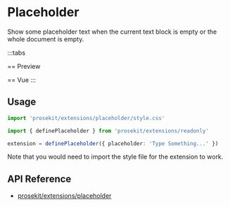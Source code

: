 # Placeholder

Show some placeholder text when the current text block is empty or the whole document is empty.

<script setup>	 
import { ExamplePlaygroundLazy } from '../../components/example-playground-lazy'	
import App from '../../components/vue-placeholder/editor.vue'	
</script>

:::tabs

== Preview

<ClientOnly><App/></ClientOnly>
== Vue
<ExamplePlaygroundLazy example="vue-placeholder" />
:::

## Usage

```ts
import 'prosekit/extensions/placeholder/style.css'

import { definePlaceholder } from 'prosekit/extensions/readonly'

extension = definePlaceholder({ placeholder: 'Type Something...' })
```

Note that you would need to import the style file for the extension to work.

## API Reference

- [prosekit/extensions/placeholder](/references/extensions/placeholder)
